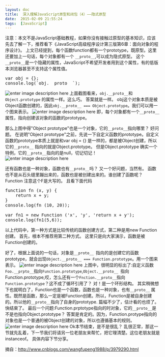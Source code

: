 ```yaml
---
layout: doc
title:  深入理解JavaScript原型和闭包（4）——隐式原型
date:  2015-02-09 21:55:24
tags:  [JavaScript]
---
```

注意：本文不是JavaScript基础教程，如果你没有接触过原型的基本知识，应该先去了解一下，推荐看下《JavaScript高级程序设计第三版第6章：面向对象的程序设计》。
上文已经提到，每个函数function都有一个prototype，既原型。这里还要加上一句话，每个对象都有一个 `__proto__`,可以成为隐式原型。
这个`__proto__`是一个隐藏的属性，JavaScript不希望开发者用到这个属性，有的低版本浏览器甚至不支持这个属性值。<!--more-->
<pre>
var obj = {};
console.log(`obj.__proto__`);
</pre>
![enter image description here](http://images.cnitblog.com/blog/138012/201409/181508340651970.png)
上面截图看来，`obj.__proto__`和`Object.prototype` 的属性一样。这么巧。
答案就是一样。
obj这个对象本质是被Object函数创建的，因此`obj.__proto__ === Object.prototype`。我们可以用一个图来表示。
![enter image description here](http://images.cnitblog.com/blog/138012/201409/181509180812624.png)
即，每个对象都有一个`__proto__`属性，指向创建该对象的函数的prototype。

那么上图中得"Object prototype"也是一个对象，它的`__proto__`指向哪里？
好问题。
在说明"Object prototype"之前，先说一下自定义函数的prototype。自定义函数的prototype本质上就是和var obj = {} 是一样的，都是被Object创建，所以它的`__proto__` 指向的就是Object.prototype。
但是Object.prototype 确实一个特例，它的`__proto__`指向的是null，切记切记！
![enter image description here](http://images.cnitblog.com/blog/138012/201409/181510403153733.png)

还有函数也是一种对象，函数也有`__proto__`吗？
又一个好问题，当然有。
函数也不是从石头缝里蹦出来的，函数也是被创建出来的。谁创建了函数呢？Function 注意这个F是大写的。
且看下面代码
<pre>
function fn (x, y) {
	return x + y;
}
console.log(fn (10, 20));

var fn1 = new Function ('x', 'y', 'return x + y');
console.log(fn1(5,6));
</pre>
以上代码中，第一种方式是比较传统的函数创建方式，第二种是用new Function 创建。
首先，根本不推荐用第二种方式。
这里只是向大家演示，函数是被Function创建的。

好了，根据上面说的一句话，对象是`__proto__ `指向的是创建它的函数prototype，就会出现`Object.__proto__ === Function.prototype`。用一个图来表示。
![enter image description here](http://images.cnitblog.com/blog/138012/201409/181512068463597.png)
上图中，很明显的标出了:自定义函数`Foo.__prpto__`指向`Function.prototype`,`Object.__proto__ `指向Function.prototype,哎，怎么还有一个`Fnction.__proto__`指向`Function.prototype`？这不成了循环引用了？
对！是一个环形结构。
其实稍微想下也就明白了，Function也是一个函数，函数也是一种对象，也有`__proto__` 属性。既然是函数，那么一定是被Function创建。所以，Function是被自身创建的。所以他的`__proto__`指向了自身的prototype.
篇幅不少了，估计看的也烦了。快结束了。
最后一个问题:Function.prptotype指向的时对象，它的`__proto__`是不是也指向Object.prototype？
答案是肯定的。因为，Function.protype指向的对象也是一个普通的被Object创建的对象，所以也遵循基本的规则。
![enter image description here](http://images.cnitblog.com/blog/138012/201409/181512489403338.png)
Ok本节结束，是不是很乱？
乱很正常，那这一节就先乱着，下一节我们将请另一位老朋友来帮忙，把它理清楚。这位老朋友就是instanceof。
具体内容下节分享。

摘自：http://www.cnblogs.com/wangfupeng1988/p/3979290.html
